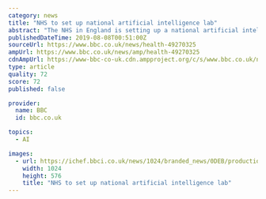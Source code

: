 ```yaml
---
category: news
title: "NHS to set up national artificial intelligence lab"
abstract: "The NHS in England is setting up a national artificial intelligence laboratory to enhance care of patients and research. The Health Secretary, Matt Hancock, said AI had \"enormous power\" to improve care, save lives and ensure doctors had more time to spend ..."
publishedDateTime: 2019-08-08T00:51:00Z
sourceUrl: https://www.bbc.co.uk/news/health-49270325
ampUrl: https://www.bbc.co.uk/news/amp/health-49270325
cdnAmpUrl: https://www-bbc-co-uk.cdn.ampproject.org/c/s/www.bbc.co.uk/news/amp/health-49270325
type: article
quality: 72
score: 72
published: false

provider:
  name: BBC
  id: bbc.co.uk

topics:
  - AI

images:
  - url: https://ichef.bbci.co.uk/news/1024/branded_news/0DEB/production/_108236530_gettyimages-493216385.jpg
    width: 1024
    height: 576
    title: "NHS to set up national artificial intelligence lab"
---
```

